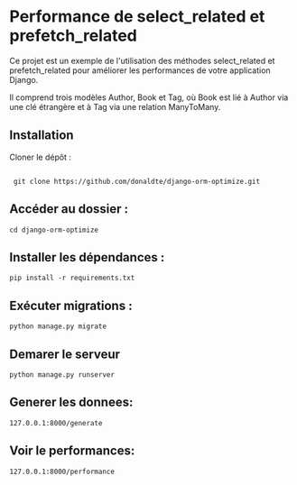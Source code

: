 # Performance de select_related et prefetch_related
Ce projet est un exemple de l'utilisation des méthodes select_related et prefetch_related pour améliorer les performances de votre application Django.

Il comprend trois modèles Author, Book et Tag, où Book est lié à Author via une clé étrangère et à Tag via une relation ManyToMany.

## Installation

Cloner le dépôt :

```

 git clone https://github.com/donaldte/django-orm-optimize.git

```

## Accéder au dossier :

```
cd django-orm-optimize

```

## Installer les dépendances :

```
pip install -r requirements.txt

```

## Exécuter  migrations :

```
python manage.py migrate

```

## Demarer le serveur

```
python manage.py runserver
```

## Generer les donnees:

```
127.0.0.1:8000/generate

```

## Voir le performances:

```
127.0.0.1:8000/performance

```
